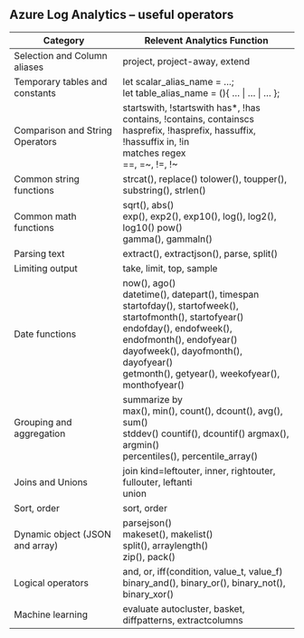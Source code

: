 ## Azure Log Analytics – useful operators

Category								|Relevent Analytics Function
----------------------------------------|----------------------------------------
Selection and Column aliases	     	|project, project-away, extend
Temporary tables and constants	     	|let scalar_alias_name = …; <br> let table_alias_name = (){ … &#124; … &#124; … };
Comparison and String Operators	     	|startswith, !startswith has*, !has <br> contains, !contains, containscs <br> hasprefix, !hasprefix, hassuffix, !hassuffix in, !in <br> matches regex <br> ==, =~, !=, !~
Common string functions			     	|strcat(), replace() tolower(), toupper(), substring(), strlen()
Common math functions			     	|sqrt(), abs() <br> exp(), exp2(), exp10(), log(), log2(), log10() pow() <br> gamma(), gammaln()
Parsing text					     	|extract(), extractjson(), parse, split()
Limiting output					     	|take, limit, top, sample
Date functions					     	|now(), ago() <br> datetime(), datepart(), timespan <br> startofday(), startofweek(), startofmonth(), startofyear() <br> endofday(), endofweek(), endofmonth(), endofyear() <br> dayofweek(), dayofmonth(), dayofyear() <br> getmonth(), getyear(), weekofyear(), monthofyear()
Grouping and aggregation		     	|summarize by <br> max(), min(), count(), dcount(), avg(), sum() <br> stddev() countif(), dcountif() argmax(), argmin() <br> percentiles(), percentile_array()
Joins and Unions 				     	|join kind=leftouter, inner, rightouter, fullouter, leftanti <br> union
Sort, order 	 				     	|sort, order 
Dynamic object (JSON and array)      	|parsejson() <br> makeset(), makelist() <br> split(), arraylength() <br> zip(), pack()
Logical operators 				      	|and, or, iff(condition, value_t, value_f) <br> binary_and(), binary_or(), binary_not(), binary_xor()
Machine learning 				      	|evaluate autocluster, basket, diffpatterns, extractcolumns